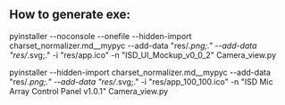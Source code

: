 ## How to generate exe:

pyinstaller --noconsole --onefile --hidden-import  charset_normalizer.md__mypyc --add-data "res/*.png;." --add-data "res/*.svg;."  -i "res/app.ico" -n "ISD_UI_Mockup_v0_0_2" Camera_view.py 

pyinstaller --hidden-import  charset_normalizer.md__mypyc --add-data "res/*.png;." --add-data "res/*.svg;."  -i "res/app_100_100.ico" -n "ISD Mic Array Control Panel v1.0.1" Camera_view.py 
